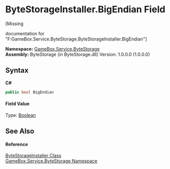 # ByteStorageInstaller.BigEndian Field
 

\[Missing <summary> documentation for "F:GameBox.Service.ByteStorage.ByteStorageInstaller.BigEndian"\]

**Namespace:**&nbsp;<a href="cbcf8424-cd18-fbda-feb6-4e99463c65b9">GameBox.Service.ByteStorage</a><br />**Assembly:**&nbsp;ByteStorage (in ByteStorage.dll) Version: 1.0.0.0 (1.0.0.0)

## Syntax

**C#**<br />
``` C#
public bool BigEndian
```


#### Field Value
Type: <a href="http://msdn2.microsoft.com/zh-cn/library/a28wyd50" target="_blank">Boolean</a>

## See Also


#### Reference
<a href="e99f296d-c00a-21f4-1269-0aa09b8a94dd">ByteStorageInstaller Class</a><br /><a href="cbcf8424-cd18-fbda-feb6-4e99463c65b9">GameBox.Service.ByteStorage Namespace</a><br />